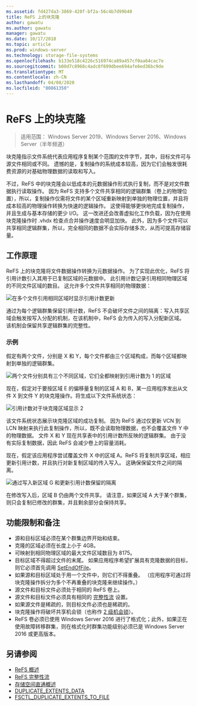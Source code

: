 ```yaml
---
ms.assetid: fd427da3-3869-428f-bf2a-56c4b7d99b40
title: ReFS 上的块克隆
author: gawatu
ms.author: gawatu
manager: gawatu
ms.date: 10/17/2018
ms.topic: article
ms.prod: windows-server
ms.technology: storage-file-systems
ms.openlocfilehash: b133e518c4226c516974ca89a457cf0aa64cac7e
ms.sourcegitcommit: b00d7c8968c4adc8f699dbee694afe6ed36bc9de
ms.translationtype: MT
ms.contentlocale: zh-CN
ms.lasthandoff: 04/08/2020
ms.locfileid: "80861350"
---
```

# <a name="block-cloning-on-refs"></a>ReFS 上的块克隆

>适用范围： Windows Server 2019、Windows Server 2016、Windows Server（半年频道）

块克隆指示文件系统代表应用程序复制某个范围的文件字节，其中，目标文件可与源文件相同或不同。 遗憾的是，复制操作的系统成本较高，因为它们会触发很耗费资源的对基础物理数据的读取和写入。 

不过，ReFS 中的块克隆会以低成本的元数据操作形式执行复制，而不是对文件数据执行读取操作。 因为 ReFS 支持多个文件共享相同的逻辑群集（卷上的物理位置），所以，复制操作仅需将文件的某个区域重新映射到单独的物理位置，并且将成本较高的物理操作转换为快速的逻辑操作。 这使得能够更快地完成复制操作，并且生成与基本存储的更少 I/O。 这一改进还会改善虚拟化工作负载，因为在使用块克隆操作时 .vhdx 检查点合并操作速度会明显加快。 此外，因为多个文件可以共享相同逻辑群集，所以，完全相同的数据不会实际存储多次，从而可提高存储容量。 
  
## <a name="how-it-works"></a>工作原理 

ReFS 上的块克隆将文件数据操作转换为元数据操作。 为了实现此优化，ReFS 将引用计数引入其用于已复制区域的元数据中。 此引用计数记录引用相同物理区域的不同文件区域的数目。 这允许多个文件共享相同的物理数据：

![在多个文件引用相同区域时显示引用计数更新](media/ref-count-example.gif)

通过为每个逻辑群集保留引用计数，ReFS 不会破坏文件之间的隔离：写入共享区域会触发按写入分配的机制，在该机制中，ReFS 会为传入的写入分配新区域。 该机制会保留共享逻辑群集的完整性。 

### <a name="example"></a>示例
假定有两个文件，分别是 X 和 Y，每个文件都由三个区域构成，而每个区域都映射到单独的逻辑群集。

![两个文件分别具有三个不同区域，它们全都映射到引用计数为 1 的区域](media/block-clone-1.png)

现在，假定对于要按区域 E 的偏移量复制的区域 A 和 B，某一应用程序发出从文件 X 到文件 Y 的块克隆操作。将生成以下文件系统状态：

![引用计数对于块克隆区域显示 2](media/block-clone-2.png)

该文件系统状态展示块克隆区域的成功复制。 因为 ReFS 通过仅更新 VCN 到 LCN 映射来执行此复制操作，所以，既不会读取物理数据，也不会覆盖文件 Y 中的物理数据。 文件 X 和 Y 现在共享表中的引用计数所反映的逻辑群集。 由于没有实际复制数据，因此 ReFS 会减少卷上的容量消耗。 

现在，假定该应用程序尝试覆盖文件 X 中的区域 A。ReFS 将复制共享区域，相应更新引用计数，并且执行对新复制区域的传入写入。 这确保保留文件之间的隔离。   

![通过写入新区域 G 和更新引用计数保留的隔离](media/block-clone-3.png)

在修改写入后，区域 B 仍由两个文件共享。 请注意，如果区域 A 大于某个群集，则只会复制已修改的群集，并且剩余部分会保持共享。


## <a name="functionality-restrictions-and-remarks"></a>功能限制和备注
- 源和目标区域必须在某个群集边界开始和结束。 
- 克隆的区域必须在长度上小于 4GB。 
- 可映射到相同物理区域的最大文件区域数目为 8175。
- 目标区域不得超过文件的末尾。 如果应用程序希望扩展具有克隆数据的目标，则它必须首先调用 [SetEndOfFile](https://msdn.microsoft.com/library/windows/desktop/aa365531(v=vs.85).aspx)。 
- 如果源和目标区域处于用一个文件中，则它们不得重叠。 （应用程序可通过将块克隆操作拆分为多个不再重叠的块克隆来继续操作。）
- 源文件和目标文件必须处于相同的 ReFS 卷上。 
- 源文件和目标文件必须具有相同的 [完整性流](https://msdn.microsoft.com/library/windows/desktop/gg258117(v=vs.85).aspx) 设置。 
- 如果源文件是稀疏的，则目标文件必须也是稀疏的。 
- 块克隆操作将破坏共享机会锁（也称作 [2 级机会锁](https://msdn.microsoft.com/library/windows/desktop/aa365713(v=vs.85).aspx)）。
- ReFS 卷必须已使用 Windows Server 2016 进行了格式化；此外，如果正在使用故障转移群集，则在格式化时群集功能级别必须已是 Windows Server 2016 或更高版本。 

## <a name="see-also"></a>另请参阅

-   [ReFS 概述](refs-overview.md)
-   [ReFS 完整性流](integrity-streams.md)
-   [存储空间直通概述](../storage-spaces/storage-spaces-direct-overview.md)
-   [DUPLICATE_EXTENTS_DATA](https://msdn.microsoft.com/library/windows/desktop/mt590821(v=vs.85).aspx)
-   [FSCTL_DUPLICATE_EXTENTS_TO_FILE](https://msdn.microsoft.com/library/windows/desktop/mt590823(v=vs.85).aspx)
